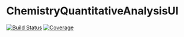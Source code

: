 # ChemistryQuantitativeAnalysisUI

[![Build Status](https://github.com/yufongpeng/ChemistryQuantitativeAnalysisUI.jl/actions/workflows/CI.yml/badge.svg?branch=master)](https://github.com/yufongpeng/ChemistryQuantitativeAnalysisUI.jl/actions/workflows/CI.yml?query=branch%3Amaster)
[![Coverage](https://codecov.io/gh/yufongpeng/ChemistryQuantitativeAnalysisUI.jl/branch/master/graph/badge.svg)](https://codecov.io/gh/yufongpeng/ChemistryQuantitativeAnalysisUI.jl)
